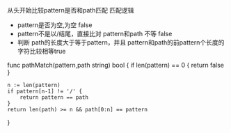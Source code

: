 从头开始比较pattern是否和path匹配
匹配逻辑
* pattern是否为空,为空 false
* pattern不是以/结尾，直接比对 pattern和path 不等 false
* 判断 path的长度大于等于pattern，并且 pattern和path的前pattern个长度的字符比较相等true

func pathMatch(pattern,path string) bool {
	if len(pattern) == 0 {
		return false
	}

	n := len(pattern)
	if pattern[n-1] != '/' {
		return pattern == path
	} 
	return len(path) >= n && path[0:n] == pattern
}




